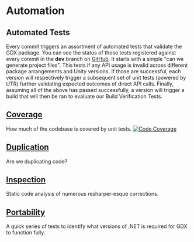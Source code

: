 # Automation

## Automated Tests

Every commit triggers an assortment of automated tests that validate the GDX package. You can see the status of those tests registered against every commit in the **dev** branch on [GitHub](https://github.com/dotBunny/GDX/tree/dev). It starts with a simple "can we generate project files". This tests if any API usage is invalid across different package arrangements and Unity versions. If those are successful, each version will respectively trigger a subsequent set of unit tests (powered by UTR) further validating expected outcomes of direct API calls. Finally, assuming all of the above has passed successfully, a version will trigger a build that will then be ran to evaluate our Build Verification Tests.

## [Coverage](/reports/coverage/Report/index.html)

How much of the codebase is covered by unit tests.
[![Code Coverage](/reports/coverage/Report/badge_linecoverage.svg)](/reports/coverage/Report/index.html)

## [Duplication](/reports/duplicates/duplicates.xml)

Are we duplicating code?

## [Inspection](/reports/inspection/inspection.xml)

Static code analysis of numerous resharper-esque corrections.

## [Portability](/reports/portability/index.html)

A quick series of tests to identify what versions of .NET is required for GDX to function fully.